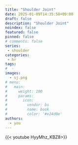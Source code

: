 ```yaml
---
title: "Shoulder Joint"
date: 2025-01-09T14:35:58+09:00
draft: false
description: "Shoulder Joint"
noindex: false
featured: false
pinned: false
# comments: false
series:
 - shoulder
categories:
 - hr
tags:
#  - 
images:
  - sj.png
# menu:
#   main:
#     weight: 100
#     params:
#       icon:
#         vendor: bs
#         name: book
#         color: '#e24d0e'
authors:
  - you
---
```


{{< youtube HyyMhz_KBZ8>}}

